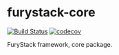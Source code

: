 # furystack-core


[![Build Status](https://travis-ci.org/FuryTechs/furystack-core.svg?branch=master)](https://travis-ci.org/FuryTechs/furystack-core)
[![codecov](https://codecov.io/gh/FuryTechs/furystack-core/branch/master/graph/badge.svg)](https://codecov.io/gh/FuryTechs/furystack-core)



FuryStack framework, core package.
